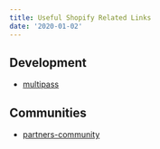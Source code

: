 ```yaml
---
title: Useful Shopify Related Links
date: '2020-01-02'
---
```


## Development

 - [multipass](https://shopify.dev/docs/admin-api/rest/reference/plus/multipass)


## Communities

 - [partners-community](https://www.shopify.com/partners/community)